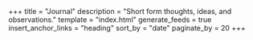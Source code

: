 +++
title = "Journal"
description = "Short form thoughts, ideas, and observations."
template = "index.html"
generate_feeds = true
insert_anchor_links = "heading"
sort_by = "date"
paginate_by = 20
+++
